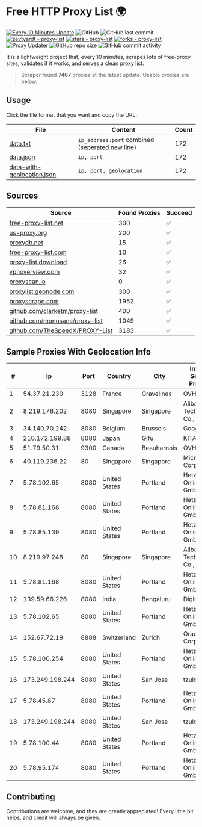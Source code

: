 
# Free HTTP Proxy List 🌍

[![Every 10 Minutes Update](https://github.com/mertguvencli/http-proxy-list/actions/workflows/main.yml/badge.svg?branch=main)](https://github.com/mertguvencli/http-proxy-list/actions/workflows/main.yml)
![GitHub](https://img.shields.io/github/license/mertguvencli/http-proxy-list)
![GitHub last commit](https://img.shields.io/github/last-commit/mertguvencli/http-proxy-list)
[![zevtyardt - proxy-list](https://img.shields.io/static/v1?label=zevtyardt&message=proxy-list&color=blue&logo=github)](https://github.com/zevtyardt/proxy-list "Go to GitHub repo")
[![stars - proxy-list](https://img.shields.io/github/stars/zevtyardt/proxy-list?style=social)](https://github.com/zevtyardt/proxy-list)
[![forks - proxy-list](https://img.shields.io/github/forks/zevtyardt/proxy-list?style=social)](https://github.com/zevtyardt/proxy-list)
[![Proxy Updater](https://github.com/zevtyardt/proxy-list/workflows/Proxy%20Updater/badge.svg)](https://github.com/zevtyardt/proxy-list/actions?query=workflow:"Proxy+Updater")
![GitHub repo size](https://img.shields.io/github/repo-size/zevtyardt/proxy-list)
[![GitHub commit activity](https://img.shields.io/github/commit-activity/m/zevtyardt/proxy-list?logo=commits)](https://github.com/zevtyardt/proxy-list/commits/main)

It is a lightweight project that, every 10 minutes, scrapes lots of free-proxy sites, validates if it works, and serves a clean proxy list.

> Scraper found **7467** proxies at the latest update. Usable proxies are below.

## Usage

Click the file format that you want and copy the URL.

|File|Content|Count|
|----|-------|-----|
|[data.txt](https://raw.githubusercontent.com/mertguvencli/http-proxy-list/main/proxy-list/data.txt)|`ip_address:port` combined (seperated new line)|172|
|[data.json](https://raw.githubusercontent.com/mertguvencli/http-proxy-list/main/proxy-list/data.json)|`ip, port`|172|
|[data-with-geolocation.json](https://raw.githubusercontent.com/mertguvencli/http-proxy-list/main/proxy-list/data-with-geolocation.json)|`ip, port, geolocation`|172|

## Sources

|Source|Found Proxies|Succeed|
|------|-------------|-------|
|[free-proxy-list.net](https://free-proxy-list.net)|300|✅|
|[us-proxy.org](https://www.us-proxy.org)|200|✅|
|[proxydb.net](http://proxydb.net)|15|✅|
|[free-proxy-list.com](https://free-proxy-list.com/?page=&port=&type%5B%5D=http&type%5B%5D=https&up_time=0&search=Search)|10|✅|
|[proxy-list.download](https://www.proxy-list.download/HTTP)|26|✅|
|[vpnoverview.com](https://vpnoverview.com/privacy/anonymous-browsing/free-proxy-servers)|32|✅|
|[proxyscan.io](https://www.proxyscan.io)|0|✅|
|[proxylist.geonode.com](https://proxylist.geonode.com/api/proxy-list?limit=300&page=1&sort_by=lastChecked&sort_type=desc&protocols=http,https)|300|✅|
|[proxyscrape.com](https://api.proxyscrape.com/v2/?request=displayproxies&protocol=http&timeout=10000&country=all&ssl=all&anonymity=all)|1952|✅|
|[github.com/clarketm/proxy-list](https://raw.githubusercontent.com/clarketm/proxy-list/master/proxy-list-raw.txt)|400|✅|
|[github.com/monosans/proxy-list](https://raw.githubusercontent.com/monosans/proxy-list/main/proxies/http.txt)|1049|✅|
|[github.com/TheSpeedX/PROXY-List](https://raw.githubusercontent.com/TheSpeedX/PROXY-List/master/http.txt)|3183|✅|


## Sample Proxies With Geolocation Info

|#|Ip|Port|Country|City|Internet Service Provider|
|-|--|----|-------|----|-------------------------|
|1|54.37.21.230|3128|France|Gravelines|OVH SAS|
|2|8.219.176.202|8080|Singapore|Singapore|Alibaba (US) Technology Co., Ltd.|
|3|34.140.70.242|8080|Belgium|Brussels|Google LLC|
|4|210.172.199.88|8080|Japan|Gifu|KITAGATA|
|5|51.79.50.31|9300|Canada|Beauharnois|OVH SAS|
|6|40.119.236.22|80|Singapore|Singapore|Microsoft Corporation|
|7|5.78.102.65|8080|United States|Portland|Hetzner Online GmbH|
|8|5.78.81.168|8080|United States|Portland|Hetzner Online GmbH|
|9|5.78.85.139|8080|United States|Portland|Hetzner Online GmbH|
|10|8.219.97.248|80|Singapore|Singapore|Alibaba (US) Technology Co., Ltd.|
|11|5.78.81.168|8080|United States|Portland|Hetzner Online GmbH|
|12|139.59.66.226|8080|India|Bengaluru|DigitalOcean|
|13|5.78.102.65|8080|United States|Portland|Hetzner Online GmbH|
|14|152.67.72.19|8888|Switzerland|Zurich|Oracle Corporation|
|15|5.78.100.254|8080|United States|Portland|Hetzner Online GmbH|
|16|173.249.198.244|8080|United States|San Jose|tzulo, inc.|
|17|5.78.45.87|8080|United States|Portland|Hetzner Online GmbH|
|18|173.249.198.244|8080|United States|San Jose|tzulo, inc.|
|19|5.78.100.44|8080|United States|Portland|Hetzner Online GmbH|
|20|5.78.95.174|8080|United States|Portland|Hetzner Online GmbH|



## Contributing

Contributions are welcome, and they are greatly appreciated! Every
little bit helps, and credit will always be given.


